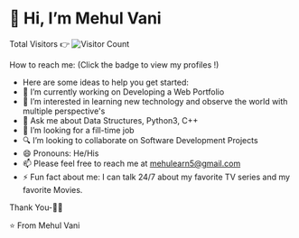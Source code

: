 # 👋 Hi, I’m Mehul Vani

Total Visitors 👉 ![Visitor Count](https://profile-counter.glitch.me/mvani1/count.svg)


How to reach me: (Click the badge to view my profiles !)


- Here are some ideas to help you get started:
- 🔭 I’m currently working on Developing a Web Portfolio
- 👀 I’m interested in learning new technology and observe the world with multiple perspective's
- 💬 Ask me about Data Structures, Python3, C++
- 💞️ I’m looking for a fill-time job
- 🔍 I’m looking to collaborate on Software Development Projects
- 😄 Pronouns: He/His
- 📫 Please feel free to reach me at mehulearn5@gmail.com
- ⚡ Fun fact about me: I can talk 24/7 about my favorite TV series and my favorite Movies.


<!--- # Tools I work upon : 🛠 --->



Thank You-🙏🏼

⭐️ From Mehul Vani
<!---
mvani1/mvani1 is a ✨ special ✨ repository because its `README.md` (this file) appears on your GitHub profile.
You can click the Preview link to take a look at your changes.
--->
